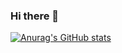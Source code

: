### Hi there 👋
[![Anurag's GitHub stats](https://github-readme-stats.vercel.app/api?username=chenlang0311)](https://github.com/anuraghazra/github-readme-stats)
<!--
**chenlang0311/chenlang0311** is a ✨ _special_ ✨ repository because its `README.md` (this file) appears on your GitHub profile.

Here are some ideas to get you started:

- 🔭 I’m currently working on ...
- 🌱 I’m currently learning ...
- 👯 I’m looking to collaborate on ...
- 🤔 I’m looking for help with ...
- 💬 Ask me about ...
- 📫 How to reach me: ...
- 😄 Pronouns: ...
- ⚡ Fun fact: ...
-->
